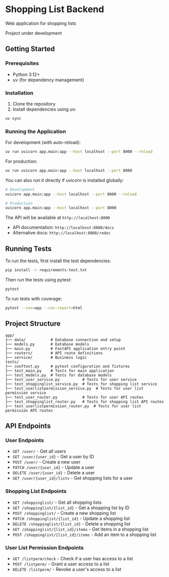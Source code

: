# Shopping List Backend

Web application for shopping lists

Project under development

## Getting Started

### Prerequisites
- Python 3.12+
- uv (for dependency management)

### Installation

1. Clone the repository
2. Install dependencies using uv:
```bash
uv sync
```

### Running the Application

For development (with auto-reload):
```bash
uv run uvicorn app.main:app --host localhost --port 8000 --reload
```

For production:
```bash
uv run uvicorn app.main:app --host localhost --port 8000
```

You can also run it directly if uvicorn is installed globally:
```bash
# Development
uvicorn app.main:app --host localhost --port 8000 --reload

# Production
uvicorn app.main:app --host localhost --port 8000
```

The API will be available at `http://localhost:8000`
- API documentation: `http://localhost:8000/docs`
- Alternative docs: `http://localhost:8000/redoc`

## Running Tests

To run the tests, first install the test dependencies:

```bash
pip install -r requirements-test.txt
```

Then run the tests using pytest:

```bash
pytest
```

To run tests with coverage:

```bash
pytest --cov=app --cov-report=html
```

## Project Structure

```
app/
├── data/           # Database connection and setup
├── models.py       # Database models
├── main.py         # FastAPI application entry point
├── routers/        # API route definitions
├── service/        # Business logic
tests/
├── conftest.py     # pytest configuration and fixtures
├── test_main.py    # Tests for main application
├── test_models.py  # Tests for database models
├── test_user_service.py          # Tests for user service
├── test_shoppinglist_service.py  # Tests for shopping list service
├── test_userlistpermission_service.py  # Tests for user list permission service
├── test_user_router.py           # Tests for user API routes
├── test_shoppinglist_router.py   # Tests for shopping list API routes
├── test_userlistpermission_router.py  # Tests for user list permission API routes
```

## API Endpoints

### User Endpoints
- `GET /user/` - Get all users
- `GET /user/{user_id}` - Get a user by ID
- `POST /user/` - Create a new user
- `PATCH /user/{user_id}` - Update a user
- `DELETE /user/{user_id}` - Delete a user
- `GET /user/{user_id}/lists` - Get shopping lists for a user

### Shopping List Endpoints
- `GET /shoppinglist/` - Get all shopping lists
- `GET /shoppinglist/{list_id}` - Get a shopping list by ID
- `POST /shoppinglist/` - Create a new shopping list
- `PATCH /shoppinglist/{list_id}` - Update a shopping list
- `DELETE /shoppinglist/{list_id}` - Delete a shopping list
- `GET /shoppinglist/{list_id}/items` - Get items in a shopping list
- `POST /shoppinglist/{list_id}/items` - Add an item to a shopping list

### User List Permission Endpoints
- `GET /listperm/check` - Check if a user has access to a list
- `POST /listperm/` - Grant a user access to a list
- `DELETE /listperm/` - Revoke a user's access to a list
